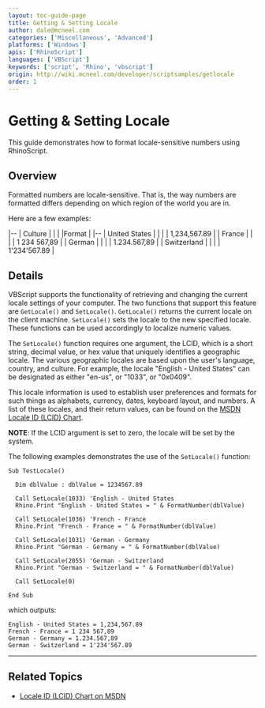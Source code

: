 ```yaml
---
layout: toc-guide-page
title: Getting & Setting Locale
author: dale@mcneel.com
categories: ['Miscellaneous', 'Advanced']
platforms: ['Windows']
apis: ['RhinoScript']
languages: ['VBScript']
keywords: ['script', 'Rhino', 'vbscript']
origin: http://wiki.mcneel.com/developer/scriptsamples/getlocale
order: 1
---
```


# Getting & Setting Locale

This guide demonstrates how to format locale-sensitive numbers using RhinoScript.

## Overview

Formatted numbers are locale-sensitive.  That is, the way numbers are formatted differs depending on which region of the world you are in.

Here are a few examples:

|--
| Culture |    |    |    |Format |
|--
| United States |    |    |    | 1,234,567.89 |
| France |    |    |    | 1 234 567,89 |
| German |    |    |    | 1.234.567,89 |
| Switzerland |    |    |    | 1'234'567.89 |

## Details

VBScript supports the functionality of retrieving and changing the current locale settings of your computer.  The two functions that support this feature are `GetLocale()` and `SetLocale()`.  `GetLocale()` returns the current locale on the client machine.  `SetLocale()` sets the locale to the new specified locale.  These functions can be used accordingly to localize numeric values.

The `SetLocale()` function requires one argument, the LCID, which is a short string, decimal value, or hex value that uniquely identifies a geographic locale.  The various geographic locales are based upon the user's language, country, and culture. For example, the locale "English - United States" can be designated as either "en-us", or "1033", or "0x0409".

This locale information is used to establish user preferences and formats for such things as alphabets, currency, dates, keyboard layout, and numbers.  A list of these locales, and their return values, can be found on the [MSDN Locale ID (LCID) Chart](https://msdn.microsoft.com/en-us/library/0h88fahh(v=vs.85).aspx).

**NOTE**: If the LCID argument is set to zero, the locale will be set by the system.

The following examples demonstrates the use of the `SetLocale()` function:

```vbnet
Sub TestLocale()

  Dim dblValue : dblValue = 1234567.89

  Call SetLocale(1033) 'English - United States
  Rhino.Print "English - United States = " & FormatNumber(dblValue)

  Call SetLocale(1036) 'French - France
  Rhino.Print "French - France = " & FormatNumber(dblValue)

  Call SetLocale(1031) 'German - Germany
  Rhino.Print "German - Germany = " & FormatNumber(dblValue)

  Call SetLocale(2055) 'German - Switzerland
  Rhino.Print "German - Switzerland = " & FormatNumber(dblValue)

  Call SetLocale(0)

End Sub
```

which outputs:

```vbs
English - United States = 1,234,567.89
French - France = 1 234 567,89
German - Germany = 1.234.567,89
German - Switzerland = 1'234'567.89
```

---

## Related Topics

- [Locale ID (LCID) Chart on MSDN](https://msdn.microsoft.com/en-us/library/0h88fahh(v=vs.85).aspx)
